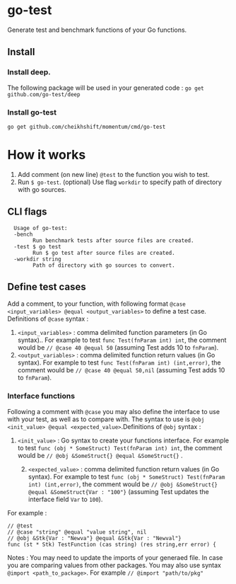 # go-test
Generate test and benchmark functions of your Go functions.

## Install

### Install deep.
The following package will be used in your generated code : `go get github.com/go-test/deep`

### Install go-test

	go get github.com/cheikhshift/momentum/cmd/go-test


# How it works
1. Add  comment (on new line) `@test` to the function you wish to test.
3. Run `$ go-test`. (optional) Use flag `workdir` to specify path of directory with go sources.

## CLI flags

	  Usage of go-test:
	  -bench
	    	Run benchmark tests after source files are created.
	  -test $ go test
	    	Run $ go test after source files are created.
	  -workdir string
	    	Path of directory with go sources to convert.


## Define test cases
Add a comment, to your function, with following format `@case <input_variables> @equal <output_variables>` to define a test case. Definitions of `@case` syntax  :
1. `<input_variables>` : comma delimited function parameters (in Go syntax).. For example to test `func Test(fnParam int) int`,  the comment would be `// @case 40 @equal 50` (assuming Test adds 10 to `fnParam`). 
2.  `<output_variables>` : comma delimited function return values (in Go syntax). For example to test `func Test(fnParam int) (int,error)`,  the comment would be `// @case 40 @equal 50,nil` (assuming Test adds 10 to `fnParam`). 

### Interface functions
Following a comment with `@case` you may also define the interface to use with your test, as well as to compare with. The syntax to use is `@obj <init_value> @equal <expected_value>`.Definitions of `@obj` syntax  :

1. `<init_value>` :  Go syntax to create your functions interface. For example to test `func (obj * SomeStruct) Test(fnParam int) int`,  the comment would be `// @obj &SomeStruct{} @equal &SomeStruct{}` .

	2.  `<expected_value>` : comma delimited function return values (in Go syntax). For example to test `func (obj * SomeStruct) Test(fnParam int) (int,error)`,  the comment would be `// @obj &SomeStruct{} @equal &SomeStruct{Var : "100"}` (assuming Test updates the interface field `Var` to `100`). 

For example : 

	// @test
	// @case "string" @equal "value string", nil
	// @obj &Stk{Var : "Newva"} @equal &Stk{Var : "Newval"}
	func (st * Stk) TestFunction (cas string) (res string,err error) {


Notes : You may need to update the imports of your generaed file. In case you are comparing values from other packages. You may also use syntax `@import <path_to_package>`. For example `// @import "path/to/pkg"`
